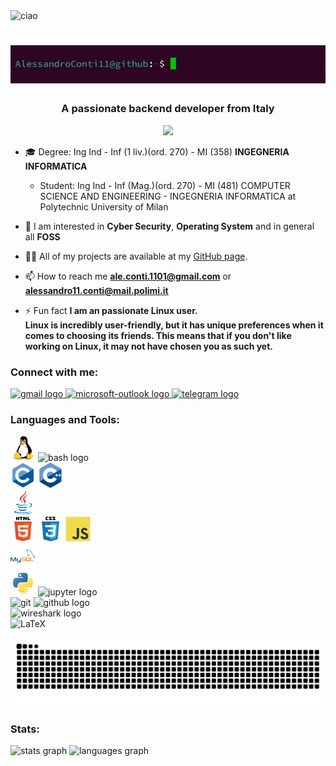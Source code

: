 <img src="https://img.icons8.com/?size=100&id=6kZdxe7t8OL1&format=png&color=000000" alt="ciao"/>

<div align="center">
  <h1 align="center"><img src="images/hi.gif" /></h1>
</div>

<h3 align="center">A passionate backend developer from Italy</h3>

<div align="center">
  <img height="200" src="https://i.giphy.com/media/v1.Y2lkPTc5MGI3NjExdGk1bjF6ZTIyMGtxZzd4YjFiYzU1anpzY2hwamNpZmtseGF3b2Z5dyZlcD12MV9pbnRlcm5hbF9naWZfYnlfaWQmY3Q9Zw/sFKI1gDuP4iM8/giphy.gif"  />
</div>


- 🎓 Degree: Ing Ind - Inf (1 liv.)(ord. 270) - MI (358) **INGEGNERIA INFORMATICA**
  - Student: Ing Ind - Inf (Mag.)(ord. 270) - MI (481) COMPUTER SCIENCE AND ENGINEERING - INGEGNERIA INFORMATICA at Polytechnic University of Milan

- 🌱 I am interested in **Cyber Security**, **Operating System** and in general all **FOSS**
  
- 👨‍💻 All of my projects are available at my [GitHub page](https://github.com/AlessandroConti11).

- 📫 How to reach me **ale.conti.1101@gmail.com** or **alessandro11.conti@mail.polimi.it**

- ⚡ Fun fact **I am an passionate Linux user.
  <br> Linux is incredibly user-friendly, but it has unique preferences when it comes to choosing its friends. This means that if you don't like working on Linux, it may not have chosen you as such yet.**


<h3 align="left">Connect with me:</h3>
<p align="left">
  <a href="mailto:ale.conti.1101@gmail.com" target="_blank">
    <img src="https://raw.githubusercontent.com/maurodesouza/profile-readme-generator/master/src/assets/icons/social/gmail/default.svg" width="52" height="40" alt="gmail logo"  />
  </a>
  <a href="mailto:alessandro11.conti@mail.polimi.it" target="_blank">
    <img src="https://raw.githubusercontent.com/maurodesouza/profile-readme-generator/master/src/assets/icons/social/microsoft-outlook/default.svg" width="52" height="40" alt="microsoft-outlook logo"  />
  </a>
  <a href="https://t.me/Imperatore11" target="_blank">
    <img src="https://raw.githubusercontent.com/maurodesouza/profile-readme-generator/master/src/assets/icons/social/telegram/default.svg" width="52" height="40" alt="telegram logo"  />
  </a>
</p>


<h3 align="left">Languages and Tools:</h3>
<p align="left"> 
  <img src="https://raw.githubusercontent.com/devicons/devicon/master/icons/linux/linux-original.svg" alt="linux" width="40" height="40"/> 
  <img src="https://cdn.simpleicons.org/gnubash/4EAA25" height="40" alt="bash logo"  />
  <br>
  
  <img src="https://raw.githubusercontent.com/devicons/devicon/master/icons/c/c-original.svg" alt="c" width="40" height="40"/> 
  <img src="https://raw.githubusercontent.com/devicons/devicon/master/icons/cplusplus/cplusplus-original.svg" alt="cplusplus" width="40" height="40"/> 
  <br>

  <img src="https://raw.githubusercontent.com/devicons/devicon/master/icons/java/java-original.svg" alt="java" width="40" height="40"/> 
  <br>

  <img src="https://raw.githubusercontent.com/devicons/devicon/master/icons/html5/html5-original-wordmark.svg" alt="html5" width="40" height="40"/> 
  <img src="https://raw.githubusercontent.com/devicons/devicon/master/icons/css3/css3-original-wordmark.svg" alt="css3" width="40" height="40"/> 
  <img src="https://raw.githubusercontent.com/devicons/devicon/master/icons/javascript/javascript-original.svg" alt="javascript" width="40" height="40"/> 
  <br>

  <img src="https://raw.githubusercontent.com/devicons/devicon/master/icons/mysql/mysql-original-wordmark.svg" alt="mysql" width="40" height="40"/> 
  <br>

  <img src="https://raw.githubusercontent.com/devicons/devicon/master/icons/python/python-original.svg" alt="python" width="40" height="40"/> 
  <img src="https://cdn.jsdelivr.net/gh/devicons/devicon/icons/jupyter/jupyter-original.svg" height="40" alt="jupyter logo"  />
  <br>
  
  <img src="https://www.vectorlogo.zone/logos/git-scm/git-scm-icon.svg" alt="git" width="40" height="40"/> 
  <img src="https://skillicons.dev/icons?i=github" height="40" alt="github logo"  />
  <br>

  <img src="https://icons.iconarchive.com/icons/bokehlicia/captiva/256/wireshark-icon.png" height="40" alt="wireshark logo"/>
  <br>

  <img src="https://profilinator.rishav.dev/skills-assets/latex.png" alt="LaTeX" height="40" />
</p>


<img src="https://raw.githubusercontent.com/AlessandroConti11/AlessandroConti11/output/snake.svg" alt="Snake animation" />


<h3>Stats: </h3>
<p>
<!-- Stats -->
  <img src="https://github-readme-stats.vercel.app/api?username=AlessandroConti11&hide_title=false&hide_rank=false&show_icons=true&include_all_commits=true&count_private=true&disable_animations=false&theme=dracula&locale=en&hide_border=false&order=1" height="150" alt="stats graph"  />
<!--Streak -->
<!--   <a href="https://git.io/streak-stats"><img src="https://streak-stats.demolab.com?user=AlessandroConti11&theme=dark&date_format=j%20M%5B%20Y%5D" alt="GitHub Streak" /></a> -->
<!-- Language -->
  <img src="https://github-readme-stats.vercel.app/api/top-langs?username=AlessandroConti11&locale=en&hide_title=false&layout=compact&card_width=320&langs_count=5&theme=dracula&hide_border=false&order=2&exclude_repo=AlessandroCOnti11,AlessandroConti11.github.io" height="150" alt="languages graph"  />
<!-- Activity-Graph -->
<!--     <img src="https://github-readme-activity-graph.vercel.app/graph?username=AlessandroConti11&radius=16&theme=react&area=true&order=5" height="300" alt="activity-graph graph"  /> -->
</p>

###
